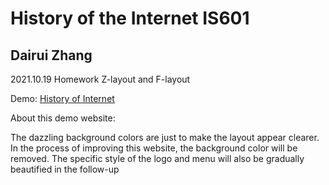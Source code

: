 # History of the Internet IS601

## Dairui Zhang

2021.10.19 Homework Z-layout and F-layout

Demo:
[History of Internet](http://601history.eastus.azurecontainer.io/)

About this demo website:

The dazzling background colors are just to make the layout appear clearer. 
In the process of improving this website, the background color will be removed.
The specific style of the logo and menu will also be gradually beautified in the follow-up
